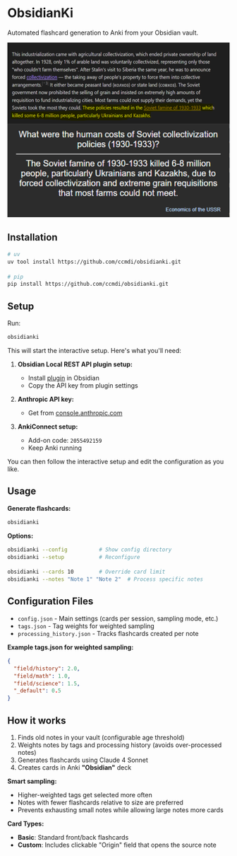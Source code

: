 # ObsidianKi

Automated flashcard generation to Anki from your Obsidian vault.

<img src="images/preview.png" width="600" alt="Preview">

## Installation

```bash
# uv
uv tool install https://github.com/ccmdi/obsidianki.git

# pip
pip install https://github.com/ccmdi/obsidianki.git
```

## Setup

Run:
```bash
obsidianki
```

This will start the interactive setup. Here's what you'll need:

1. **Obsidian Local REST API plugin setup:**
   - Install [plugin](https://github.com/coddingtonbear/obsidian-local-rest-api) in Obsidian
   - Copy the API key from plugin settings

2. **Anthropic API key:**
   - Get from [console.anthropic.com](https://console.anthropic.com/)

3. **AnkiConnect setup:**
   - Add-on code: `2055492159`
   - Keep Anki running

You can then follow the interactive setup and edit the configuration as you like.

## Usage

**Generate flashcards:**
```bash
obsidianki
```

**Options:**
```bash
obsidianki --config          # Show config directory
obsidianki --setup           # Reconfigure

obsidianki --cards 10        # Override card limit
obsidianki --notes "Note 1" "Note 2"  # Process specific notes
```

## Configuration Files
- `config.json` - Main settings (cards per session, sampling mode, etc.)
- `tags.json` - Tag weights for weighted sampling
- `processing_history.json` - Tracks flashcards created per note

**Example tags.json for weighted sampling:**
```json
{
  "field/history": 2.0,
  "field/math": 1.0,
  "field/science": 1.5,
  "_default": 0.5
}
```

## How it works

1. Finds old notes in your vault (configurable age threshold)
2. Weights notes by tags and processing history (avoids over-processed notes)
3. Generates flashcards using Claude 4 Sonnet
4. Creates cards in Anki **"Obsidian"** deck

**Smart sampling:**
- Higher-weighted tags get selected more often
- Notes with fewer flashcards relative to size are preferred
- Prevents exhausting small notes while allowing large notes more cards

**Card Types:**
- **Basic**: Standard front/back flashcards
- **Custom**: Includes clickable "Origin" field that opens the source note